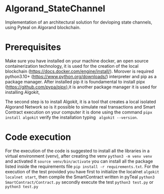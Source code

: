 # Algorand_StateChannel
Implementation of an architectural solution for devloping state channels, using Pyteal  on Algorand blockchain.

# Prerequisites
Make sure you have installed on your machine docker, an open source containerization technology, it is used for the creation of the local blockchain (https://docs.docker.com/engine/install/).
Morover is required python3.10+ (https://www.python.org/downloads/) interpreter and pip as a package manager.
After installed pip it is foundamental to install pipx (https://github.com/pypa/pipx),it is another package manager it is used for installing Algokit, 

The second step is to install Algokit, it is a tool that creates a local isolated Algorand Network so is it possible to simulate real transactions and Smart Contract execution on your computer it is done using the command ```pipx install algokit``` verify the installation typing  ``` algokit --version```.

# Code execution 
For the execution of the code is suggested to install all the libraries in a virtual environment (venv), after creating the venv ```python3 -m venv venv``` and activated it ```source venv/bin/activate``` you can install all the package listed inside the requirements file ```pip install -r requirements.txt```.
For the execution of the test provided you have first to initialize the localnet
```algokit localnet start```,
then compile the SmartContract written in pyTeal ```python3 SmartContract/Contract.py``` secondly execute the test ```python3 test.py``` or ```python3 test.py```





